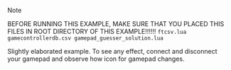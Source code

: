 > [!NOTE]
> BEFORE RUNNING THIS EXAMPLE, MAKE SURE THAT YOU PLACED THIS FILES IN ROOT DIRECTORY OF THIS EXAMPLE!!!!!!
`ftcsv.lua gamecontrollerdb.csv gamepad_guesser_solution.lua`

Slightly elaborated example.
To see any effect, connect and disconnect your gamepad and observe how icon for gamepad changes.
